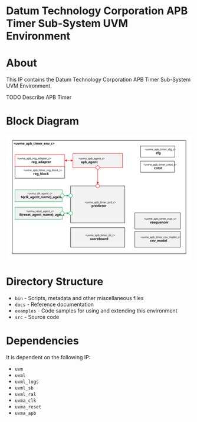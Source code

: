 # Datum Technology Corporation APB Timer Sub-System UVM Environment


# About
This IP contains the Datum Technology Corporation APB Timer Sub-System UVM Environment.

TODO Describe APB Timer


# Block Diagram
![alt text](./docs/env_block_diagram.svg "APB Timer Sub-System UVM Environment Block Diagram")

# Directory Structure
* `bin` - Scripts, metadata and other miscellaneous files
* `docs` - Reference documentation
* `examples` - Code samples for using and extending this environment
* `src` - Source code


# Dependencies
It is dependent on the following IP:

* `uvm`
* `uvml`
* `uvml_logs`
* `uvml_sb`
* `uvml_ral`
* `uvma_clk`
* `uvma_reset`
* `uvma_apb`
